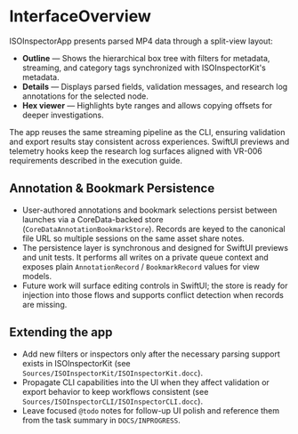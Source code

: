 # InterfaceOverview

ISOInspectorApp presents parsed MP4 data through a split-view layout:

- **Outline** — Shows the hierarchical box tree with filters for metadata,
  streaming, and category tags synchronized with ISOInspectorKit's metadata.
- **Details** — Displays parsed fields, validation messages, and research log
  annotations for the selected node.
- **Hex viewer** — Highlights byte ranges and allows copying offsets for deeper
  investigations.

The app reuses the same streaming pipeline as the CLI, ensuring validation and
export results stay consistent across experiences. SwiftUI previews and telemetry
hooks keep the research log surfaces aligned with VR-006 requirements described in
the execution guide.

## Annotation & Bookmark Persistence

- User-authored annotations and bookmark selections persist between launches via
  a CoreData-backed store (`CoreDataAnnotationBookmarkStore`). Records are keyed
  to the canonical file URL so multiple sessions on the same asset share notes.
- The persistence layer is synchronous and designed for SwiftUI previews and
  unit tests. It performs all writes on a private queue context and exposes
  plain `AnnotationRecord` / `BookmarkRecord` values for view models.
- Future work will surface editing controls in SwiftUI; the store is ready for
  injection into those flows and supports conflict detection when records are
  missing.

## Extending the app

- Add new filters or inspectors only after the necessary parsing support exists
  in ISOInspectorKit (see `Sources/ISOInspectorKit/ISOInspectorKit.docc`).
- Propagate CLI capabilities into the UI when they affect validation or export
  behavior to keep workflows consistent (see `Sources/ISOInspectorCLI/ISOInspectorCLI.docc`).
- Leave focused `@todo` notes for follow-up UI polish and reference them from the
  task summary in `DOCS/INPROGRESS`.
